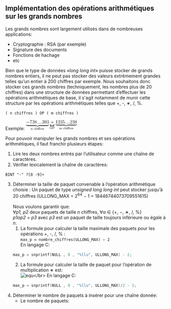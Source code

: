 ## Implémentation des opérations arithmétiques sur les grands nombres

Les grands nombres sont largement utilisés dans de nombreuses applications:
- Cryptographie : RSA (par exemple)
- Signature des documents
- Fonctions de hachage
- etc

Bien que le type de données «*long long int*» puisse stocker de grands nombres entiers, il ne peut
pas stocker des valeurs extrêmement grandes telles qu’un entier à 200 chiffres par exemple.
Nous souhaitons donc stocker ces grands nombres (techniquement, les nombres plus de 20 chiffres)
dans une structure de données permettant d’effectuer les opérations arithmétiques de base, il
s'agit notamment de munir cette structure par les opérations arithmétiques telles que +, -, ∗, /, %.
```
( n chiffres ) OP ( m chiffres )
```
Exemple: <img src="img/i1.png" alt="738....393+1235....238" height="32px" />

Pour pouvoir manipuler les grands nombres et ses opérations arithmétiques, il faut franchir plusieurs étapes:
1. Lire les deux nombres entrés par l’utilisateur comme une chaîne de caractères.
2. Vérifier lexicalement la chaîne de caractères:
```
BINT "-" ?[0 -9]+
```
3. Déterminer la taille de paquet convenable à l’opération arithmétique choisie :
Un paquet de type *unsigned long long int* peut stocker jusqu’à 20 chiffres
(ULLONG_MAX = 2<sup>64</sup> − 1 = 18446744073709551615)</br></br>
Nous voulons garantir que:</br>
∀*p1, p2* deux paquets de taille *n* chiffres, ∀α ∈ {+, −, ∗, /, %}</br>
*p1αp2 = p3* avec *p3* est un paquet de taille toujours inférieure ou égale à *n*.</br>
   1. La formule pour calculer la taille maximale des paquets pour les opérations +, -, /, % :</br>
`max_p = nombre_chiffres(ULLONG_MAX) − 2`</br>
En langage C: 
   ```c
   max_p = snprintf(NULL , 0 , "%llu", ULLONG_MAX) - 2;
   ```
   2. La formule pour calculer la taille de paquet pour l’opération de multiplication ∗ est:</br>
![equ](https://render.githubusercontent.com/render/math?math=max\_p%20=%20\frac{\text{nombre\_chiffres(ULLONG\_MAX)}}{2}-1)</br>
En langage C:
   ```c
   max_p = snprintf(NULL , 0 , "%llu", ULLONG_MAX)/2 - 1;
   ```
4. Déterminer le nombre de paquets à insérer pour une chaîne donnée:
   - Le nombre de paquets:

